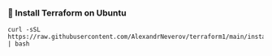 ### 🚀 Install Terraform on Ubuntu

```
curl -sSL https://raw.githubusercontent.com/AlexandrNeverov/terraform1/main/instal_u.sh | bash
